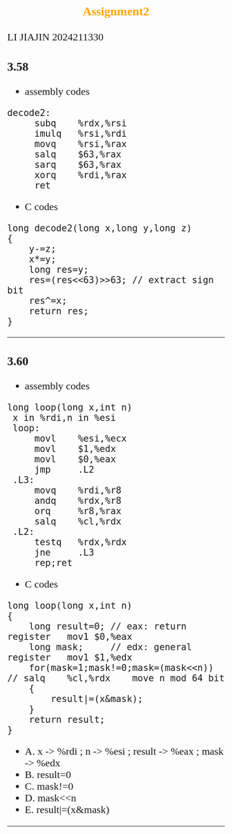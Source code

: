 # <center><font face ="Assignment3" color=orange>Assignment2</font>
## <center><font face="楷体" size=5>
LI JIAJIN 2024211330
### 3.58
- assembly codes
```
decode2:
     subq    %rdx,%rsi
     imulq   %rsi,%rdi
     movq    %rsi,%rax
     salq    $63,%rax 
     sarq    $63,%rax 
     xorq    %rdi,%rax
     ret
```
- C codes
```
long decode2(long x,long y,long z) 
{
    y-=z;
    x*=y;
    long res=y;
    res=(res<<63)>>63; // extract sign bit
    res^=x;
    return res;
}
```
***
### 3.60
- assembly codes
```
long loop(long x,int n)
 x in %rdi,n in %esi
 loop:
     movl    %esi,%ecx
     movl    $1,%edx
     movl    $0,%eax
     jmp     .L2
 .L3:
     movq    %rdi,%r8
     andq    %rdx,%r8
     orq     %r8,%rax
     salq    %cl,%rdx
 .L2:
     testq   %rdx,%rdx
     jne     .L3
     rep;ret
```
- C codes
```
long loop(long x,int n)
{
    long result=0; // eax: return register   mov1 $0,%eax
    long mask;     // edx: general register   mov1 $1,%edx
    for(mask=1;mask!=0;mask=(mask<<n)) // salq    %cl,%rdx    move n mod 64 bit
    {
        result|=(x&mask);
    }
    return result;
}
```
- A. x -> %rdi ; n -> %esi ; result -> %eax ; mask -> %edx
- B. result=0
- C. mask!=0
- D. mask<<n
- E. result|=(x&mask)
***